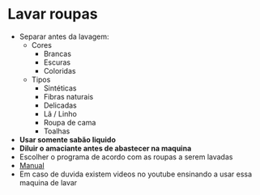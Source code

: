 # Lavar roupas
* Separar antes da lavagem:
  * Cores 
    * Brancas
    * Escuras
    * Coloridas
  * Tipos
    * Sintéticas
    * Fibras naturais
    * Delicadas
    * Lã / Linho
    * Roupa de cama
    * Toalhas
* **Usar somente sabão liquido**
* **Diluir o amaciante antes de abastecer na maquina**
* Escolher o programa de acordo com as roupas a serem lavadas
* [Manual](manual_lava_e_seca_samsung.pdf)
* Em caso de duvida existem videos no youtube ensinando a usar essa maquina de lavar 